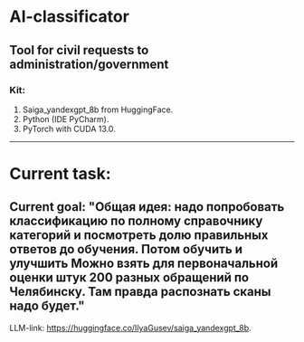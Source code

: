 AI-classificator
===================

Tool for civil requests to administration/government
-----------------
### Kit:
1) Saiga_yandexgpt_8b from HuggingFace.
2) Python (IDE PyCharm).
3) PyTorch with CUDA 13.0.

---
# Current task:

Current goal:
"Общая идея: надо попробовать классификацию по полному справочнику категорий и посмотреть долю правильных ответов до обучения. Потом обучить и улучшить 
Можно взять для первоначальной оценки штук 200 разных обращений по Челябинску. Там правда распознать сканы надо будет."
---
LLM-link: https://huggingface.co/IlyaGusev/saiga_yandexgpt_8b.